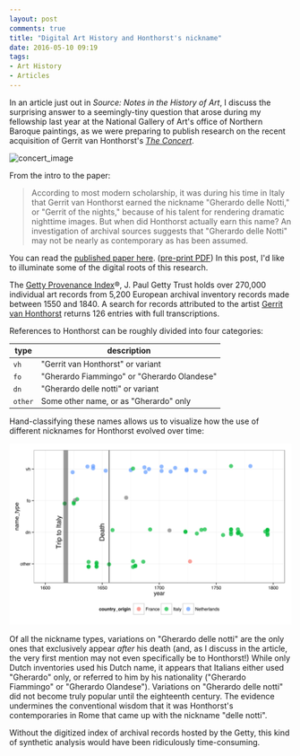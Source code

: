 ```yaml
---
layout: post
comments: true
title: "Digital Art History and Honthorst's nickname"
date: 2016-05-10 09:19
tags:
- Art History
- Articles
---
```


In an article just out in *Source: Notes in the History of Art*, I discuss the surprising answer to a seemingly-tiny question that arose during my fellowship last year at the National Gallery of Art's office of Northern Baroque paintings, as we were preparing to publish research on the recent acquisition of Gerrit van Honthorst's [*The Concert*][concert].

![concert_image](https://upload.wikimedia.org/wikipedia/commons/thumb/1/16/Gerard_van_honthorst_-_the_concert_-_1623.jpg/640px-Gerard_van_honthorst_-_the_concert_-_1623.jpg)

[concert]: http://www.nga.gov/content/ngaweb/Collection/art-object-page.163184.html

From the intro to the paper:

>According to most modern scholarship, it was during his time in Italy that Gerrit van Honthorst earned the nickname "Gherardo delle Notti," or "Gerrit of the nights," because of his talent for rendering dramatic nighttime images.
But when did Honthorst actually earn this name?
An investigation of archival sources suggests that "Gherardo delle Notti" may not be nearly as contemporary as has been assumed.

You can read the [published paper here](http://dx.doi.org/10.1086/686710). ([pre-print PDF](/assets/docs/honthorst_preprint.pdf))
In this post, I'd like to illuminate some of the digital roots of this research.

The [Getty Provenance Index](http://www.getty.edu/research/tools/provenance/search.html)®, J. Paul Getty Trust holds over 270,000 individual art records from 5,200 European archival inventory records made between 1550 and 1840.
A search for records attributed to the artist [Gerrit van Honthorst](http://en.wikipedia.org/wiki/Gerard_van_Honthorst) returns 126 entries with full transcriptions.

References to Honthorst can be roughly divided into four categories:

|type   |description|
|-------|-----------|
|`vh`   | "Gerrit van Honthorst" or variant |
|`fo`   | "Gherardo Fiammingo" or "Gherardo Olandese"|
|`dn`   | "Gherardo delle notti" or variant |
|`other`| Some other name, or as "Gherardo" only |

Hand-classifying these names allows us to visualize how the use of different nicknames for Honthorst evolved over time:

![Variations on nicknames for Honthorst over time.](/assets/images-display/honthorst_nickname.svg)

Of all the nickname types, variations on "Gherardo delle notti" are the only ones that exclusively appear *after* his death (and, as I discuss in the article, the very first mention may not even specifically be to Honthorst!)
While only Dutch inventories used his Dutch name, it appears that Italians either used "Gherardo" only, or referred to him by his nationality ("Gherardo Fiammingo" or "Gherardo Olandese").
Variations on "Gherardo delle notti" did not become truly popular until the eighteenth century.
The evidence undermines the conventional wisdom that it was Honthorst's contemporaries in Rome that came up with the nickname "delle notti".

Without the digitized index of archival records hosted by the Getty, this kind of synthetic analysis would have been ridiculously time-consuming.
